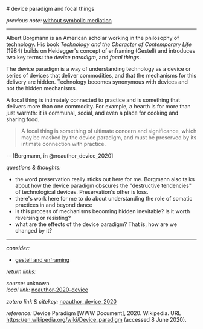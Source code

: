 # device paradigm and focal things

_previous note:_  [without symbolic mediation](x-devonthink-item://D81D9C8A-0E09-4C07-B479-4BFFE0B8001F)

---

Albert Borgmann is an American scholar working in the philosophy of technology. His book _Technology and the Character of Contemporary Life_ (1984) builds on Heidegger's concept of enframing (Gestell) and introduces two key terms: the _device paradigm_, and _focal things_. 

The device paradigm is a way of understanding technology as a device or series of devices that deliver commodities, and that the mechanisms for this delivery are hidden. Technology becomes synonymous with devices and not the hidden mechanisms. 

A focal thing is intimately connected to practice and is something that delivers more than one commodity. For example, a hearth is for more than just warmth: it is communal, social, and even a place for cooking and sharing food. 

>A focal thing is something of ultimate concern and significance, which may be masked by the device paradigm, and must be preserved by its intimate connection with practice.

-- [Borgmann, in @noauthor_device_2020]

_questions & thoughts:_

- the word preservation really sticks out here for me. Borgmann also talks about how the device paradigm obscures the "destructive tendencies" of technological devices. Preservation's other is loss.
- there's work here for me to do about understanding the role of somatic practices in and beyond dance
- is this process of mechanisms becoming hidden inevitable? Is it worth reversing or resisting? 
- what are the effects of the device paradigm? That is, how are we changed by it? 

--- 

_consider:_ 

- [gestell and enframing](x-devonthink-item://9E032D08-E304-4D27-B46B-8BBD60BBB219)


_return links:_



_source:_  unknown   
_local link:_ [noauthor-2020-device](hook://file/kxDLnIfG7?p=c2tlbGxpcy9Eb3dubG9hZHM=&n=noauthor-2020-device.pdf)

_zotero link & citekey:_ [noauthor_device_2020](zotero://select/items/1_RWWSGIMK)

_reference:_ Device Paradigm [WWW Document], 2020. Wikipedia. URL <https://en.wikipedia.org/wiki/Device_paradigm> (accessed 8 June 2020).


